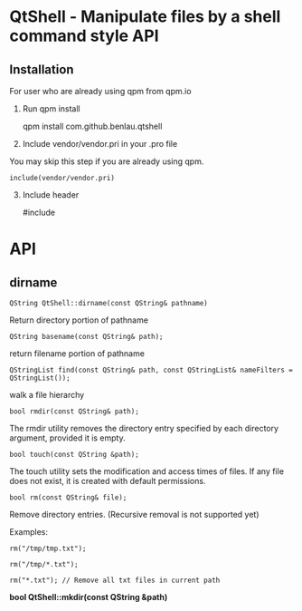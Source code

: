 QtShell - Manipulate files by a shell command style API
===============================================

Installation
------------

For user who are already using qpm from qpm.io

1) Run qpm install

    qpm install com.github.benlau.qtshell

2) Include vendor/vendor.pri in your .pro file

You may skip this step if you are already using qpm.

    include(vendor/vendor.pri)

3) Include header

    #include <QtShell>

API
===

dirname
-------

    QString QtShell::dirname(const QString& pathname)

Return directory portion of pathname

    QString basename(const QString& path);

return filename portion of pathname

    QStringList find(const QString& path, const QStringList& nameFilters = QStringList());

walk a file hierarchy

    bool rmdir(const QString& path);

The rmdir utility removes the directory entry specified by each directory argument, provided it is empty.

    bool touch(const QString &path);

The touch utility sets the modification and access times of files.  If any file does not exist, it is created with default permissions.

    bool rm(const QString& file);

Remove directory entries. (Recursive removal is not supported yet)

Examples:

    rm("/tmp/tmp.txt");

    rm("/tmp/*.txt");

    rm("*.txt"); // Remove all txt files in current path

**bool QtShell::mkdir(const QString &path)**
